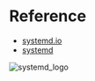 # Reference

- [systemd.io](https://systemd.io/)
- [systemd](https://www.freedesktop.org/wiki/Software/systemd/)

![systemd_logo](/systemd/systemd_logo.png)
